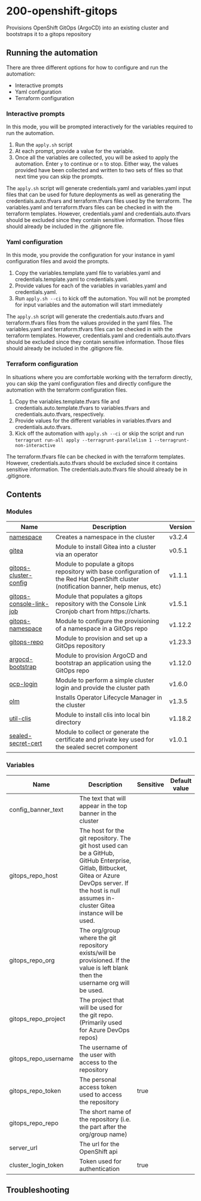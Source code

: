 # 200-openshift-gitops

Provisions OpenShift GitOps (ArgoCD) into an existing cluster and bootstraps it to a gitops repository

## Running the automation

There are three different options for how to configure and run the automation:

- Interactive prompts
- Yaml configuration
- Terraform configuration

### Interactive prompts

In this mode, you will be prompted interactively for the variables required to run the automation.

1. Run the `apply.sh` script
2. At each prompt, provide a value for the variable.
3. Once all the variables are collected, you will be asked to apply the automation. Enter `y` to continue or `n` to stop. Either way, the values provided have been collected and written to two sets of files so that next time you can skip the prompts.

The `apply.sh` script will generate credentials.yaml and variables.yaml input files that can be used
for future deployments as well as generating the credentials.auto.tfvars and terraform.tfvars files
used by the terraform. The variables.yaml and terraform.tfvars files can be checked in with the terraform
templates. However, credentials.yaml and credentials.auto.tfvars should be excluded since they contain
sensitive information. Those files should already be included in the .gitignore file.

### Yaml configuration

In this mode, you provide the configuration for your instance in yaml configuration files and avoid
the prompts.

1. Copy the variables.template.yaml file to variables.yaml and credentials.template.yaml to credentials.yaml.
2. Provide values for each of the variables in variables.yaml and credentials.yaml.
3. Run `apply.sh --ci` to kick off the automation. You will not be prompted for input variables and the automation will start immediately

The `apply.sh` script will generate the credentials.auto.tfvars and terraform.tfvars files from the
values provided in the yaml files. The variables.yaml and terraform.tfvars files can be checked in with the terraform
templates. However, credentials.yaml and credentials.auto.tfvars should be excluded since they contain
sensitive information. Those files should already be included in the .gitignore file.

### Terraform configuration

In situations where you are comfortable working with the terraform directly, you can skip the yaml
configuration files and directly configure the automation with the terraform configuration files.

1. Copy the variables.template.tfvars file and credentials.auto.template.tfvars to variables.tfvars and credentials.auto.tfvars, respectively.
2. Provide values for the different variables in variables.tfvars and credentials.auto.tfvars.
3. Kick off the automation with `apply.sh --ci` or skip the script and run `terragrunt run-all apply --terragrunt-parallelism 1 --terragrunt-non-interactive`

The terraform.tfvars file can be checked in with the terraform templates. However, credentials.auto.tfvars
should be excluded since it contains sensitive information. The credentials.auto.tfvars file should
already be in .gitignore.

## Contents

### Modules

| Name | Description | Version |
|------|-------------|---------|
| [namespace](https://github.com/cloud-native-toolkit/terraform-k8s-namespace) | Creates a namespace in the cluster | v3.2.4 |
| [gitea](https://github.com/cloud-native-toolkit/terraform-tools-gitea) | Module to install Gitea into a cluster via an operator | v0.5.1 |
| [gitops-cluster-config](https://github.com/cloud-native-toolkit/terraform-gitops-cluster-config) | Module to populate a gitops repository with base configuration of the Red Hat OpenShift cluster (notification banner, help menus, etc) | v1.1.1 |
| [gitops-console-link-job](https://github.com/cloud-native-toolkit/terraform-gitops-console-link-job) | Module that populates a gitops repository with the Console Link Cronjob chart from https://charts. | v1.5.1 |
| [gitops-namespace](https://github.com/cloud-native-toolkit/terraform-gitops-namespace) | Module to configure the provisioning of a namespace in a GitOps repo | v1.12.2 |
| [gitops-repo](https://github.com/cloud-native-toolkit/terraform-tools-gitops) | Module to provision and set up a GitOps repository | v1.23.3 |
| [argocd-bootstrap](https://github.com/cloud-native-toolkit/terraform-tools-argocd-bootstrap) | Module to provision ArgoCD and bootstrap an application using the GitOps repo | v1.12.0 |
| [ocp-login](https://github.com/cloud-native-toolkit/terraform-ocp-login) | Module to perform a simple cluster login and provide the cluster path | v1.6.0 |
| [olm](https://github.com/cloud-native-toolkit/terraform-k8s-olm) | Installs Operator Lifecycle Manager in the cluster | v1.3.5 |
| [util-clis](https://github.com/cloud-native-toolkit/terraform-util-clis) | Module to install clis into local bin directory | v1.18.2 |
| [sealed-secret-cert](https://github.com/cloud-native-toolkit/terraform-util-sealed-secret-cert) | Module to collect or generate the certificate and private key used for the sealed secret component | v1.0.1 |

### Variables

| Name | Description | Sensitive | Default value |
|------|-------------|-----------|---------------|
| config_banner_text | The text that will appear in the top banner in the cluster |  |  |
| gitops_repo_host | The host for the git repository. The git host used can be a GitHub, GitHub Enterprise, Gitlab, Bitbucket, Gitea or Azure DevOps server. If the host is null assumes in-cluster Gitea instance will be used. |  |  |
| gitops_repo_org | The org/group where the git repository exists/will be provisioned. If the value is left blank then the username org will be used. |  |  |
| gitops_repo_project | The project that will be used for the git repo. (Primarily used for Azure DevOps repos) |  |  |
| gitops_repo_username | The username of the user with access to the repository |  |  |
| gitops_repo_token | The personal access token used to access the repository | true |  |
| gitops_repo_repo | The short name of the repository (i.e. the part after the org/group name) |  |  |
| server_url | The url for the OpenShift api |  |  |
| cluster_login_token | Token used for authentication | true |  |

## Troubleshooting

